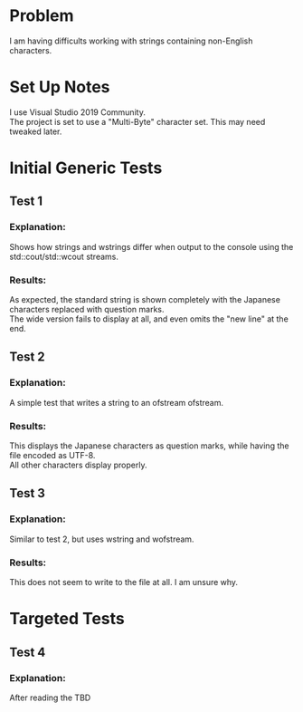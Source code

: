 # Problem
I am having difficults working with strings containing non-English characters.

# Set Up Notes
I use Visual Studio 2019 Community.  
The project is set to use a "Multi-Byte" character set. This may need tweaked later.

# Initial Generic Tests
## Test 1
### Explanation:
Shows how strings and wstrings differ when output to the console using the std::cout/std::wcout streams.  
### Results:
As expected, the standard string is shown completely with the Japanese characters replaced with question marks.  
The wide version fails to display at all, and even omits the "new line" at the end.

## Test 2
### Explanation:
A simple test that writes a string to an ofstream ofstream.  
### Results:
This displays the Japanese characters as question marks, while having the file encoded as UTF-8.  
All other characters display properly.

## Test 3
### Explanation:
Similar to test 2, but uses wstring and wofstream.  
### Results:
This does not seem to write to the file at all. I am unsure why.


# Targeted Tests
## Test 4
### Explanation:
After reading the 
	TBD